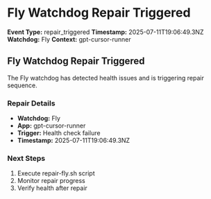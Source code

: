 # Fly Watchdog Repair Triggered

**Event Type:** repair_triggered
**Timestamp:** 2025-07-11T19:06:49.3NZ
**Watchdog:** Fly
**Context:** gpt-cursor-runner


## Fly Watchdog Repair Triggered

The Fly watchdog has detected health issues and is triggering repair sequence.

### Repair Details
- **Watchdog:** Fly
- **App:** gpt-cursor-runner
- **Trigger:** Health check failure
- **Timestamp:** 2025-07-11T19:06:49.3NZ

### Next Steps
1. Execute repair-fly.sh script
2. Monitor repair progress
3. Verify health after repair


